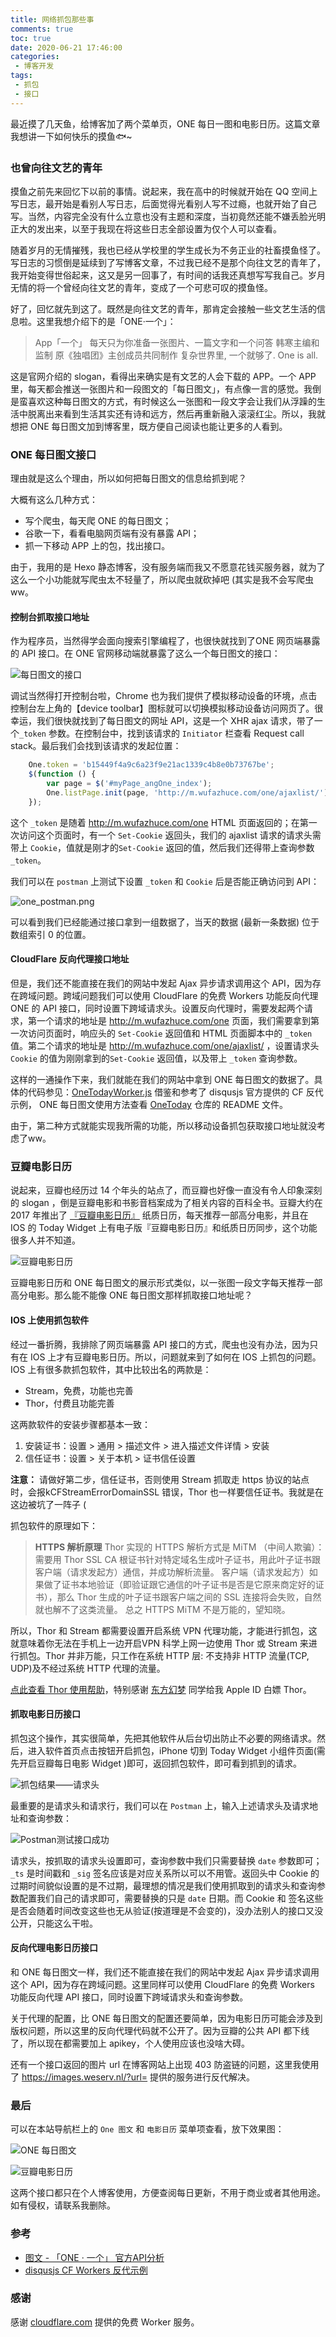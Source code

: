 ```yaml
---
title: 网络抓包那些事
comments: true
toc: true
date: 2020-06-21 17:46:00
categories:
 - 博客开发
tags:
 - 抓包
 - 接口
---
```




最近摸了几天鱼，给博客加了两个菜单页，ONE 每日一图和电影日历。这篇文章我想讲一下如何快乐的摸鱼🐟~



<!-- more -->

### 也曾向往文艺的青年

摸鱼之前先来回忆下以前的事情。说起来，我在高中的时候就开始在 QQ 空间上写日志，最开始是看别人写日志，后面觉得光看别人写不过瘾，也就开始了自己写。当然，内容完全没有什么立意也没有主题和深度，当初竟然还能不嫌丢脸光明正大的发出来，以至于我现在将这些日志全部设置为仅个人可以查看。

随着岁月的无情摧残，我也已经从学校里的学生成长为不务正业的社畜摸鱼怪了。写日志的习惯倒是延续到了写博客文章，不过我已经不是那个向往文艺的青年了，我开始变得世俗起来，这又是另一回事了，有时间的话我还真想写写我自己。岁月无情的将一个曾经向往文艺的青年，变成了一个可悲可叹的摸鱼怪。

好了，回忆就先到这了。既然是向往文艺的青年，那肯定会接触一些文艺生活的信息啦。这里我想介绍下的是「ONE·一个」：

> App「一个」
每天只为你准备一张图片、一篇文字和一个问答
韩寒主编和监制 原《独唱团》主创成员共同制作
复杂世界里, 一个就够了. One is all.

这是官网介绍的 slogan，看得出来确实是有文艺的人会下载的 APP。一个 APP 里，每天都会推送一张图片和一段图文的「每日图文」，有点像一言的感觉。我倒是蛮喜欢这种每日图文的方式，有时候这么一张图和一段文字会让我们从浮躁的生活中脱离出来看到生活其实还有诗和远方，然后再重新融入滚滚红尘。所以，我就想把 ONE 每日图文加到博客里，既方便自己阅读也能让更多的人看到。

### ONE 每日图文接口

理由就是这么个理由，所以如何把每日图文的信息给抓到呢？

大概有这么几种方式：
- 写个爬虫，每天爬  ONE 的每日图文； 
- 谷歌一下，看看电脑网页端有没有暴露 API；
- 抓一下移动 APP 上的包，找出接口。

由于，我用的是 Hexo 静态博客，没有服务端而我又不愿意花钱买服务器，就为了这么一个小功能就写爬虫太不轻量了，所以爬虫就砍掉吧 (其实是我不会写爬虫ww。

#### 控制台抓取接口地址

作为程序员，当然得学会面向搜索引擎编程了，也很快就找到了ONE 网页端暴露的 API 接口。在 ONE 官网移动端就暴露了这么一个每日图文的接口：

![每日图文的接口](https://cdn.jsdelivr.net/gh/vensing/static@master/image/M9pUbR2zVx4q63I.png)

调试当然得打开控制台啦，Chrome 也为我们提供了模拟移动设备的环境，点击控制台左上角的【device toolbar】图标就可以切换模拟移动设备访问网页了。很幸运，我们很快就找到了每日图文的网址 API，这是一个 XHR ajax 请求，带了一个`_token` 参数。在控制台中，找到该请求的 `Initiator` 栏查看 Request call stack。最后我们会找到该请求的发起位置：

```javascript
    One.token = 'b15449f4a9c6a23f9e21ac1339c4b8e0b73767be';
    $(function () {
        var page = $('#myPage_angOne_index');
        One.listPage.init(page, 'http://m.wufazhuce.com/one/ajaxlist/');
    });
```
这个 `_token` 是随着 http://m.wufazhuce.com/one HTML 页面返回的；在第一次访问这个页面时，有一个 `Set-Cookie` 返回头，我们的 ajaxlist 请求的请求头需带上 `Cookie`，值就是刚才的`Set-Cookie` 返回的值，然后我们还得带上查询参数 `_token`。


我们可以在 `postman` 上测试下设置 `_token` 和 `Cookie` 后是否能正确访问到 API：

![one_postman.png](https://cdn.jsdelivr.net/gh/vensing/static@master/image/2ZWTwJmerUnBkYp.png)

可以看到我们已经能通过接口拿到一组数据了，当天的数据 (最新一条数据) 位于数组索引 0 的位置。

#### CloudFlare 反向代理接口地址

但是，我们还不能直接在我们的网站中发起 Ajax 异步请求调用这个 API，因为存在跨域问题。跨域问题我们可以使用 CloudFlare 的免费 Workers 功能反向代理 ONE 的 API 接口，同时设置下跨域请求头。设置反向代理时，需要发起两个请求，第一个请求的地址是 http://m.wufazhuce.com/one 页面，我们需要拿到第一次访问页面时，响应头的 `Set-Cookie` 返回值和 HTML 页面脚本中的 `_token` 值。第二个请求的地址是 http://m.wufazhuce.com/one/ajaxlist/ ，设置请求头 `Cookie` 的值为刚刚拿到的`Set-Cookie` 返回值，以及带上 `_token` 查询参数。

这样的一通操作下来，我们就能在我们的网站中拿到 ONE 每日图文的数据了。具体的代码参见：[OneTodayWorker.js](https://github.com/vensing/OneToday/blob/master/OneTodayWorker.js) 借鉴和参考了 disqusjs 官方提供的 CF 反代示例， ONE 每日图文使用方法查看 [OneToday](https://github.com/vensing/OneToday) 仓库的 README 文件。

由于，第二种方式就能实现我所需的功能，所以移动设备抓包获取接口地址就没考虑了ww。

### 豆瓣电影日历

说起来，豆瓣也经历过 14 个年头的站点了，而豆瓣也好像一直没有令人印象深刻的 slogan ，倒是豆瓣电影和书影音档案成为了相关内容的百科全书。豆瓣大约在 2017 年推出了 [『豆瓣电影日历』](https://book.douban.com/subject/34775984/) 纸质日历，每天推荐一部高分电影，并且在 IOS 的 Today Widget 上有电子版『豆瓣电影日历』和纸质日历同步，这个功能很多人并不知道。

![豆瓣电影日历](https://cdn.jsdelivr.net/gh/vensing/static@master/image/GtdAbWJIpnmBlYQ.jpg)

豆瓣电影日历和 ONE 每日图文的展示形式类似，以一张图一段文字每天推荐一部高分电影。那么能不能像 ONE 每日图文那样抓取接口地址呢？

#### IOS 上使用抓包软件

经过一番折腾，我排除了网页端暴露 API 接口的方式，爬虫也没有办法，因为只有在 IOS 上才有豆瓣电影日历。所以，问题就来到了如何在 IOS 上抓包的问题。IOS 上有很多款抓包软件，其中比较出名的两款是：

 - Stream，免费，功能也完善
 - Thor，付费且功能完善

这两款软件的安装步骤都基本一致：

1. 安装证书：设置 > 通用 > 描述文件 > 进入描述文件详情 > 安装
2. 信任证书：设置 > 关于本机 > 证书信任设置

**注意：** 请做好第二步，信任证书，否则使用 Stream 抓取走 https 协议的站点时，会报kCFStreamErrorDomainSSL 错误，Thor 也一样要信任证书。我就是在这边被坑了一阵子 (

抓包软件的原理如下：

> **HTTPS 解析原理**
Thor 实现的 HTTPS 解析方式是 MiTM （中间人欺骗）：需要用 Thor SSL CA 根证书针对特定域名生成叶子证书，用此叶子证书跟客户端（请求发起方）通信，并成功解析流量。
客户端（请求发起方）如果做了证书本地验证（即验证跟它通信的叶子证书是否是它原来商定好的证书），那么 Thor 生成的叶子证书跟客户端之间的 SSL 连接将会失败，自然就也解不了这类流量。
总之 HTTPS MiTM 不是万能的，望知晓。


所以，Thor 和 Stream 都需要设置开启系统 VPN 代理功能，才能进行抓包，这就意味着你无法在手机上一边开启VPN 科学上网一边使用 Thor 或 Stream  来进行抓包。Thor 并非万能，只工作在系统 HTTP 层: 不支持非 HTTP 流量(TCP, UDP)及不经过系统 HTTP 代理的流量。

[点此查看 Thor 使用帮助](https://github.com/PixelCyber/Thor/blob/master/README-zh-Hans.md)，特别感谢 [东方幻梦](https://blog.badapple.pro/) 同学给我 Apple ID 白嫖 Thor。

#### 抓取电影日历接口

抓包这个操作，其实很简单，先把其他软件从后台切出防止不必要的网络请求。然后，进入软件首页点击按钮开启抓包，iPhone 切到 Today Widget 小组件页面(需先开启豆瓣每日电影 Widget )即可，返回抓包软件，即可看到抓到的请求。

![抓包结果——请求头](https://cdn.jsdelivr.net/gh/vensing/static@master/image/Qfmv3nykSt6xVHs.jpg)

最重要的是请求头和请求行，我们可以在 `Postman` 上，输入上述请求头及请求地址和查询参数：

![Postman测试接口成功](https://cdn.jsdelivr.net/gh/vensing/static@master/image/dgLZTvyn47QzGCe.png)

请求头，按抓取的请求头设置即可，查询参数中我们只需要替换 `date` 参数即可；`_ts` 是时间戳和 `_sig` 签名应该是对应关系所以可以不用管。返回头中 Cookie 的过期时间貌似设置的是不过期，最理想的情况是我们使用抓取到的请求头和查询参数配置我们自己的请求即可，需要替换的只是 `date` 日期。而 Cookie 和 签名这些是否会随着时间改变这些也无从验证(按道理是不会变的)，没办法别人的接口又没公开，只能这么干啦。


#### 反向代理电影日历接口

和 ONE 每日图文一样，我们还不能直接在我们的网站中发起 Ajax 异步请求调用这个 API，因为存在跨域问题。这里同样可以使用 CloudFlare 的免费  Workers 功能反向代理 API 接口，同时设置下跨域请求头和查询参数。

关于代理的配置，比  ONE 每日图文的配置还要简单，因为电影日历可能会涉及到版权问题，所以这里的反向代理代码就不公开了。因为豆瓣的公共 API 都下线了，所以现在都需要加上 apikey，个人使用应该也没啥大碍。

还有一个接口返回的图片 url 在博客网站上出现 403 防盗链的问题，这里我使用了 https://images.weserv.nl/?url= 提供的服务进行反代解决。


### 最后

可以在本站导航栏上的 `One 图文` 和 `电影日历` 菜单项查看，放下效果图：

![ONE 每日图文](https://cdn.jsdelivr.net/gh/vensing/static@master/image/AE1HZaONsXVyrf6.png)

![豆瓣电影日历](https://cdn.jsdelivr.net/gh/vensing/static@master/image/3PXlrJeR7j9oZnd.png)

这两个接口都只在个人博客使用，方便查阅每日更新，不用于商业或者其他用途。如有侵权，请联系我删除。

###  参考

- [图文 - 「ONE · 一个」 官方API分析](https://www.jianshu.com/p/e9617107b748)
- [disqusjs CF Workers  反代示例](https://github.com/idawnlight/disqusjs-proxy-cloudflare-workers/blob/master/worker.js)

### 感谢
感谢 [cloudflare.com](cloudflare.com) 提供的免费 Worker 服务。